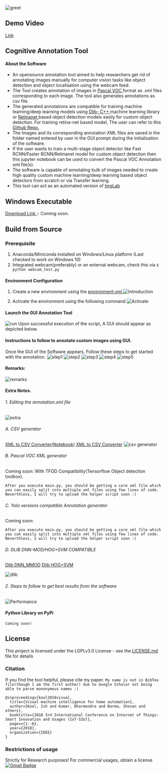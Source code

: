 ![greet](media/greet.png)
## Demo Video
<a href="https://youtu.be/T67T9KhiwFU"> Link </a>

## Cognitive Annotation Tool
#### About the Software 
* An opensource annotation tool aimed to help researchers get rid of annotating images manually for computer vision tasks like object detection and object localisation using the webcam feed. 
* The Tool creates annotation of images in <a href="http://host.robots.ox.ac.uk/pascal/VOC/"> Pascal VOC </a> format as .xml files corresponding to each image. The tool also generates annotations as csv file.
* The generated annotations are compatible for training machine learning/deep learning models using <a href="https://github.com/davisking/dlib"> Dlib- C++ </a> machine learning library or <a href="https://arxiv.org/abs/1708.02002"> Retinanet </a> based object detection models easily for custom object detection. For training retina-net based model, The user can refer to this <a href="https://github.com/fizyr/keras-retinanet">Github Repo. </a> 
* The Images and its corresponding annotation XML files are saved in the folder named entered by user in the GUI prompt during the initialisation of the software. 
* If the user wants to train a multi-stage object detector like Fast RCNN/Faster RCNN/Retinanet model for custom object detection then this jupyter notebook can be used to convert the Pascal VOC Annotation xml file(s).
* The software is capable of annotating bulk of images needed to create high quality custom machine learning/deep learning based object detectors from scratch or via Transfer learning.
* This tool can act as an automated version of <a href="https://imglab.in/"> ImgLab </a>

## Windows Executable
<a href=""> Download Link </a> :: Coming soon.

## Build from Source

### Prerequisite
1. Anaconda/Miniconda installed on Windows/Linux platform (Last checked to work on Windows 10)
2. Integrated webcam(preferably) or an external webcam, check this via ```$ python webcam_test.py```

#### Environment Configuration
1. Create a new environment using the <a href="https://github.com/Suraj520/CognitiveAnnotationTool/blob/master/environment.yml"> environment.yml </a>
![Introduction](media/EnvSetup.png)

2. Activate the environment using the following command
![Activate](media/EnvironmentActivate.png)
   
#### Launch the GUI Annotation Tool
![run](media/runcmd.png)
Upon successful execution of the script, A GUI should appear as depicted below.


#### Instructions to follow to annotate custom images using GUI.

Once the GUI of the Software appears. Follow these steps to get started with the annotation.
![step1](media/step%201.png)
![step2](media/step%202.png)
![step3](media/step%203.png)
![step4](media/step%204.png)
![step5](media/step%205.png)

#### Remarks:
![remarks](media/remarks.png)

#### Extra Notes.

###### 1. Editing the annotation.xml file
![extra](media/extra%20notes.png)

###### A. CSV generator
<a href="https://github.com/Suraj520/CognitiveAnnotationTool/tree/master/notebooks/CSVAnnotationGenerator.ipynb "> XML to CSV Converter(Notebook)</a>
<a href="https://github.com/Suraj520/CognitiveAnnotationTool/blob/master/src/CSVAnnotationGenerator.py"> XML to CSV Converter</a>
![csv generator](media/csv%20generator.png)

###### B. Pascal VOC XML generator
Coming soon: With TFOD Compatibility(Tensorflow Object detection toolbox).
```
After you execute main.py, you should be getting a core xml file which you can easily split into multiple xml files using few lines of code. Neverthless, I will try to upload the helper script soon :)
```

###### C. Yolo versions compatible Annotation generator
Coming soon:
```
After you execute main.py, you should be getting a core xml file which you can easily split into multiple xml files using few lines of code. Neverthless, I will try to upload the helper script soon :)
```

###### D. DLIB DNN-MOD/HOG+SVM COMPATIBLE
<a href="http://dlib.net/dnn_mmod_ex.cpp.html"> Dlib DNN_MMOD</a>
<a href="https://github.com/davisking/dlib/blob/master/python_examples/train_object_detector.py"> Dlib HOG+SVM </a>

![dlib](media/dlib.png)

###### 2. Steps to follow to get best results from the software
![Performance](media/performance%20booster.png)

#### Python Library on PyPi
```Coming soon!```

## License

This project is licensed under the LGPLv3.0 License - see the [LICENSE.md](LICENSE.md) file for details


### Citation
If you find the tool helpful, please cite my paper.
```My name is not in BibTex file(though I am the first author) due to Google Scholar not being able to parse mononymous names :( ```
```
@inproceedings{kool2018visual,
  title={Visual machine intelligence for home automation},
  author={Kool, Ish and Kumar, Dharmendra and Barma, Shovan and others},
  booktitle={2018 3rd International Conference on Internet of Things: Smart Innovation and Usages (IoT-SIU)},
  pages={1--6},
  year={2018},
  organization={IEEE}
}
```
### Restrictions of usage
Strictly for Research purposes!
For commercial usages, obtain a license [![Gmail Badge](https://img.shields.io/badge/-hrishabhsuraj52@gmail.com-c14438?style=flat-square&logo=Gmail&logoColor=white&link=mailto:hrishabhsuraj52@gmail.com)](mailto:hrishabhsuraj52@gmail.com)
